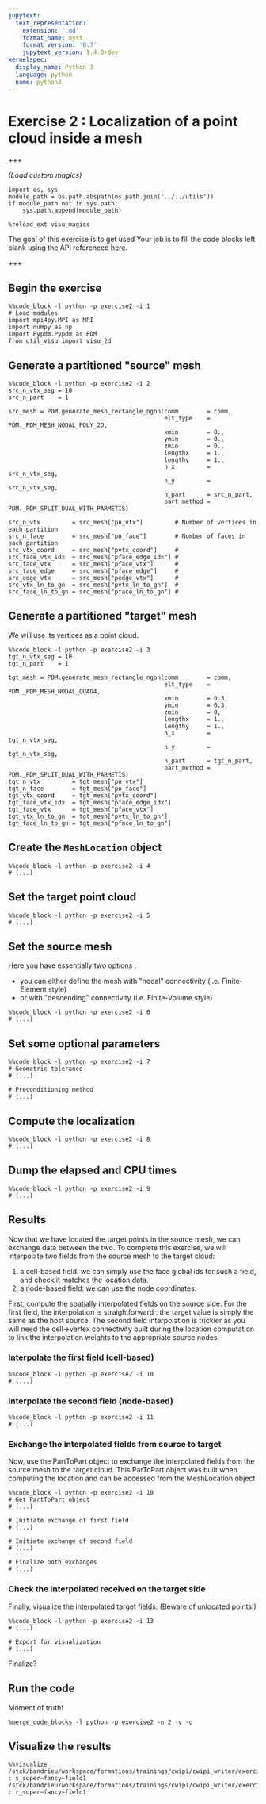 ```yaml
---
jupytext:
  text_representation:
    extension: '.md'
    format_name: myst
    format_version: '0.7'
    jupytext_version: 1.4.0+dev
kernelspec:
  display_name: Python 3
  language: python
  name: python3
---
```


# Exercise 2 : Localization of a point cloud inside a mesh

+++

*(Load custom magics)*

```{code-cell} ipython3
import os, sys
module_path = os.path.abspath(os.path.join('../../utils'))
if module_path not in sys.path:
    sys.path.append(module_path)
```

```{code-cell}
%reload_ext visu_magics
```

The goal of this exercise is to get used
Your job is to fill the code blocks left blank using the API referenced [here](https://numerics.gitlab-pages.onera.net/mesh/paradigm/dev_doc_pretty/user_manual/prepro_algo/index.html#python-api).

+++

## Begin the exercise

```{code-cell}
%%code_block -l python -p exercise2 -i 1
# Load modules
import mpi4py.MPI as MPI
import numpy as np
import Pypdm.Pypdm as PDM
from util_visu import visu_2d
```

## Generate a partitioned "source" mesh

```{code-cell}
%%code_block -l python -p exercise2 -i 2
src_n_vtx_seg = 10
src_n_part    = 1

src_mesh = PDM.generate_mesh_rectangle_ngon(comm        = comm,
                                            elt_type    = PDM._PDM_MESH_NODAL_POLY_2D,
                                            xmin        = 0.,
                                            ymin        = 0.,
                                            zmin        = 0.,
                                            lengthx     = 1.,
                                            lengthy     = 1.,
                                            n_x         = src_n_vtx_seg,
                                            n_y         = src_n_vtx_seg,
                                            n_part      = src_n_part,
                                            part_method = PDM._PDM_SPLIT_DUAL_WITH_PARMETIS)

src_n_vtx         = src_mesh["pn_vtx"]         # Number of vertices in each partition
src_n_face        = src_mesh["pn_face"]        # Number of faces in each partition
src_vtx_coord     = src_mesh["pvtx_coord"]     #
src_face_vtx_idx  = src_mesh["pface_edge_idx"] #
src_face_vtx      = src_mesh["pface_vtx"]      #
src_face_edge     = src_mesh["pface_edge"]     #
src_edge_vtx      = src_mesh["pedge_vtx"]      #
src_vtx_ln_to_gn  = src_mesh["pvtx_ln_to_gn"]  #
src_face_ln_to_gn = src_mesh["pface_ln_to_gn"] #
```

## Generate a partitioned "target" mesh
We will use its vertices as a point cloud.

```{code-cell}
%%code_block -l python -p exercise2 -i 3
tgt_n_vtx_seg = 10
tgt_n_part    = 1

tgt_mesh = PDM.generate_mesh_rectangle_ngon(comm        = comm,
                                            elt_type    = PDM._PDM_MESH_NODAL_QUAD4,
                                            xmin        = 0.3,
                                            ymin        = 0.3,
                                            zmin        = 0,
                                            lengthx     = 1.,
                                            lengthy     = 1.,
                                            n_x         = tgt_n_vtx_seg,
                                            n_y         = tgt_n_vtx_seg,
                                            n_part      = tgt_n_part,
                                            part_method = PDM._PDM_SPLIT_DUAL_WITH_PARMETIS)
tgt_n_vtx         = tgt_mesh["pn_vtx"]
tgt_n_face        = tgt_mesh["pn_face"]
tgt_vtx_coord     = tgt_mesh["pvtx_coord"]
tgt_face_vtx_idx  = tgt_mesh["pface_edge_idx"]
tgt_face_vtx      = tgt_mesh["pface_vtx"]
tgt_vtx_ln_to_gn  = tgt_mesh["pvtx_ln_to_gn"]
tgt_face_ln_to_gn = tgt_mesh["pface_ln_to_gn"]
```

## Create the `MeshLocation` object

```{code-cell}
%%code_block -l python -p exercise2 -i 4
# (...)
```

## Set the target point cloud

```{code-cell}
%%code_block -l python -p exercise2 -i 5
# (...)
```

## Set the source mesh
Here you have essentially two options :
- you can either define the mesh with "nodal" connectivity (i.e. Finite-Element style)
- or with "descending" connectivity (i.e. Finite-Volume style)

```{code-cell}
%%code_block -l python -p exercise2 -i 6
# (...)
```

## Set some optional parameters

```{code-cell}
%%code_block -l python -p exercise2 -i 7
# Geometric tolerance
# (...)

# Preconditioning method
# (...)
```

## Compute the localization

```{code-cell}
%%code_block -l python -p exercise2 -i 8
# (...)
```

## Dump the elapsed and CPU times

```{code-cell}
%%code_block -l python -p exercise2 -i 9
# (...)
```

## Results

Now that we have located the target points in the source mesh, we can exchange data between the two.
To complete this exercise, we will interpolate two fields from the source mesh to the target cloud:
1. a cell-based field: we can simply use the face global ids for such a field, and check it matches the location data.
2. a node-based field: we can use the node coordinates.

First, compute the spatially interpolated fields on the source side.
For the first field, the interpolation is straightforward : the target value is simply the same as the host source.
The second field interpolation is trickier as you will need the cell->vertex connectivity built during the location computation to link the interpolation weights to the appropriate source nodes.

### Interpolate the first field (cell-based)

```{code-cell}
%%code_block -l python -p exercise2 -i 10
# (...)
```

### Interpolate the second field (node-based)

```{code-cell}
%%code_block -l python -p exercise2 -i 11
# (...)
```


### Exchange the interpolated fields from source to target

Now, use the PartToPart object to exchange the interpolated fields from the source mesh to the target cloud.
This ParToPart object was built when computing the location and can be accessed from the MeshLocation object

```{code-cell}
%%code_block -l python -p exercise2 -i 10
# Get PartToPart object
# (...)

# Initiate exchange of first field
# (...)

# Initiate exchange of second field
# (...)

# Finalize both exchanges
# (...)
```

### Check the interpolated received on the target side

Finally, visualize the interpolated target fields.
(Beware of unlocated points!)

```{code-cell}
%%code_block -l python -p exercise2 -i 13
# (...)

# Export for visualization
# (...)
```

Finalize?



## Run the code
Moment of truth!

```{code-cell}
%merge_code_blocks -l python -p exercise2 -n 2 -v -c
```


## Visualize the results

```{code-cell}
%%visualize
/stck/bandrieu/workspace/formations/trainings/cwipi/cwipi_writer/exercise1_code1_code2/CHR.case : s_super~fancy~field1
/stck/bandrieu/workspace/formations/trainings/cwipi/cwipi_writer/exercise1_code2_code1/CHR.case : r_super~fancy~field1
```
